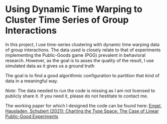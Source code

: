 # Using Dynamic Time Warping to Cluster Time Series of Group Interactions

In this project, I use time-series clustering with dynamic time warping data of group interactions. 
The data used is closely relate to that of experiments implementing the Public-Goods game (PGG) prevalent in behavioral research.
However, as the goal is to asses the quality of the result, I use simulated data as it gives us a ground truth 

The goal is to find a good algorithmic configuration to partition that kind of data in a meaningful way.

*Note*: The data needed to run the code is missing as I am not licensed to publicly share it. If you need it, please do not hestitate to contact me.

The working paper for which I designed the code can be found here: [Engel, Hausladen, Schubert (2021): Charting the Type Space: The Case of Linear Public-Good Experiments](https://github.com/mhschubert/Portfolio/blob/main/time-series_clustering/pdf/Engel_Hausladen_Schubert_Charting.pdf)
